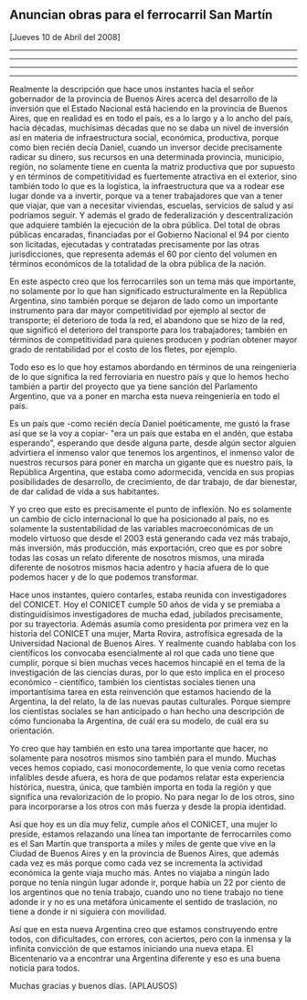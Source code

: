 Anuncian obras para el ferrocarril San Martín
---------------------------------------------

[Jueves 10 de Abril del 2008]

****

****

****

****

Realmente la descripción que hace unos instantes hacía el señor
gobernador de la provincia de Buenos Aires acerca del desarrollo de la
inversión que el Estado Nacional está haciendo en la provincia de Buenos
Aires, que en realidad es en todo el país, es a lo largo y a lo ancho
del país, hacía décadas, muchísimas décadas que no se daba un nivel de
inversión así en materia de infraestructura social, económica,
productiva, porque como bien recién decía Daniel, cuando un inversor
decide precisamente radicar su dinero, sus recursos en una determinada
provincia, municipio, región, no solamente tiene en cuenta la matriz
productiva que por supuesto y en términos de competitividad es
fuertemente atractiva en el exterior, sino también todo lo que es la
logística, la infraestructura que va a rodear ese lugar donde va a
invertir, porque va a tener trabajadores que van a tener que viajar, que
van a necesitar viviendas, escuelas, servicios de salud y así podríamos
seguir. Y además el grado de federalización y descentralización que
adquiere también la ejecución de la obra pública. Del total de obras
públicas encaradas, financiadas por el Gobierno Nacional el 94 por
ciento son licitadas, ejecutadas y contratadas precisamente por las
otras jurisdicciones, que representa además el 60 por ciento del volumen
en términos económicos de la totalidad de la obra pública de la nación.

En este aspecto creo que los ferrocarriles son un tema más que
importante, no solamente por lo que han significado estructuralmente en
la República Argentina, sino también porque se dejaron de lado como un
importante instrumento para dar mayor competitividad por ejemplo al
sector de transporte; el deterioro de toda la red, el abandono que se
hizo de la red, que significó el deterioro del transporte para los
trabajadores; también en términos de competitividad para quienes
producen y podrían obtener mayor grado de rentabilidad por el costo de
los fletes, por ejemplo.

Todo eso es lo que hoy estamos abordando en términos de una reingeniería
de lo que significa la red ferroviaria en nuestro país y que lo hemos
hecho también a partir del proyecto que ya tiene sanción del Parlamento
Argentino, que va a poner en marcha esta nueva reingeniería en todo el
país.

Es un país que -como recién decía Daniel poéticamente, me gustó la frase
así que se la voy a copiar- "era un país que estaba en el andén, que
estaba esperando", esperando que desde alguna parte, desde algún sector
alguien advirtiera el inmenso valor que tenemos los argentinos, el
inmenso valor de nuestros recursos para poner en marcha un gigante que
es nuestro país, la República Argentina, que estaba como adormecida,
vencida en sus propias posibilidades de desarrollo, de crecimiento, de
dar trabajo, de dar bienestar, de dar calidad de vida a sus habitantes.

Y yo creo que esto es precisamente el punto de inflexión. No es
solamente un cambio de ciclo internacional lo que ha posicionado al
país, no es solamente la sustentabilidad de las variables
macroeconómicas de un modelo virtuoso que desde el 2003 está generando
cada vez más trabajo, más inversión, más producción, más exportación,
creo que es por sobre todas las cosas un relato diferente de nosotros
mismos, una mirada diferente de nosotros mismos hacia adentro y hacia
afuera de lo que podemos hacer y de lo que podemos transformar.

Hace unos instantes, quiero contarles, estaba reunida con investigadores
del CONICET. Hoy el CONICET cumple 50 años de vida y se premiaba a
distinguidísimos investigadores de mucha edad, jubilados precisamente,
por su trayectoria. Además asumía como presidenta por primera vez en la
historia del CONICET una mujer, Marta Rovira, astrofísica egresada de la
Universidad Nacional de Buenos Aires. Y realmente cuando hablaba con los
científicos los convocaba esencialmente al rol que cada uno tiene que
cumplir, porque si bien muchas veces hacemos hincapié en el tema de la
investigación de las ciencias duras, por lo que esto implica en el
proceso económico - científico, también los cientistas sociales tienen
una importantísima tarea en esta reinvención que estamos haciendo de la
Argentina, la del relato, la de las nuevas pautas culturales. Porque
siempre los cientistas sociales se han anticipado o han hecho una
descripción de cómo funcionaba la Argentina, de cuál era su modelo, de
cuál era su orientación.

Yo creo que hay también en esto una tarea importante que hacer, no
solamente para nosotros mismos sino también para el mundo. Muchas veces
hemos copiado, casi monocordemente, lo que venía como recetas infalibles
desde afuera, es hora de que podamos relatar esta experiencia histórica,
nuestra, única, que también importa en toda la región y que significa
una revalorización de lo propio. No para negar lo de los otros, sino
para incorporarse a los otros con más fuerza y desde la propia
identidad.

Así que hoy es un día muy feliz, cumple años el CONICET, una mujer lo
preside, estamos relazando una línea tan importante de ferrocarriles
como es el San Martín que transporta a miles y miles de gente que vive
en la Ciudad de Buenos Aires y en la provincia de Buenos Aires, que
además cada vez es más porque como cada vez se incrementa la actividad
económica la gente viaja mucho más. Antes no viajaba a ningún lado
porque no tenía ningún lugar adonde ir, porque había un 22 por ciento de
los argentinos que no tenía trabajo, cuando uno no tiene trabajo no
tiene adonde ir y no es una metáfora únicamente el sentido de
traslación, no tiene a donde ir ni siguiera con movilidad.

Así que en esta nueva Argentina creo que estamos construyendo entre
todos, con dificultades, con errores, con aciertos, pero con la inmensa
y la infinita convicción de que estamos iniciando una nueva etapa. El
Bicentenario va a encontrar una Argentina diferente y eso es una buena
noticia para todos.

Muchas gracias y buenos días. (APLAUSOS)

 
